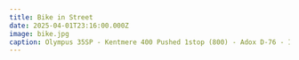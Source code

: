 ```yaml
---
title: Bike in Street
date: 2025-04-01T23:16:00.000Z
image: bike.jpg
caption: Olympus 35SP - Kentmere 400 Pushed 1stop (800) - Adox D-76 - Iflotec rapid fixer - Darktable - Osaka 2025
---
```

